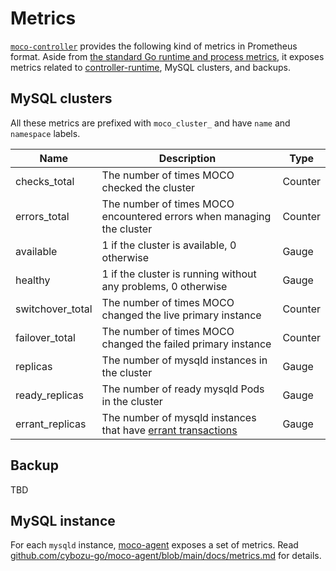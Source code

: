 Metrics
=======

[`moco-controller`](moco-controller.md) provides the following kind of metrics in Prometheus format.
Aside from [the standard Go runtime and process metrics][standard], it exposes metrics related to [controller-runtime][], MySQL clusters, and backups.

## MySQL clusters

All these metrics are prefixed with `moco_cluster_` and have `name` and `namespace` labels.

| Name             | Description                                                            | Type    |
| ---------------- | ---------------------------------------------------------------------- | ------- |
| checks_total     | The number of times MOCO checked the cluster                           | Counter |
| errors_total     | The number of times MOCO encountered errors when managing the cluster  | Counter |
| available        | 1 if the cluster is available, 0 otherwise                             | Gauge   |
| healthy          | 1 if the cluster is running without any problems, 0 otherwise          | Gauge   |
| switchover_total | The number of times MOCO changed the live primary instance             | Counter |
| failover_total   | The number of times MOCO changed the failed primary instance           | Counter |
| replicas         | The number of mysqld instances in the cluster                          | Gauge   |
| ready_replicas   | The number of ready mysqld Pods in the cluster                         | Gauge   |
| errant_replicas  | The number of mysqld instances that have [errant transactions][errant] | Gauge   |

## Backup

TBD

## MySQL instance

For each `mysqld` instance, [moco-agent][] exposes a set of metrics.
Read [github.com/cybozu-go/moco-agent/blob/main/docs/metrics.md](https://github.com/cybozu-go/moco-agent/blob/main/docs/metrics.md) for details.

[standard]: https://povilasv.me/prometheus-go-metrics/
[controller-runtime]: https://pkg.go.dev/sigs.k8s.io/controller-runtime/pkg/internal/controller/metrics
[errant]: https://www.percona.com/blog/2014/05/19/errant-transactions-major-hurdle-for-gtid-based-failover-in-mysql-5-6/
[moco-agent]: https://github.com/cybozu-go/moco-agent/
